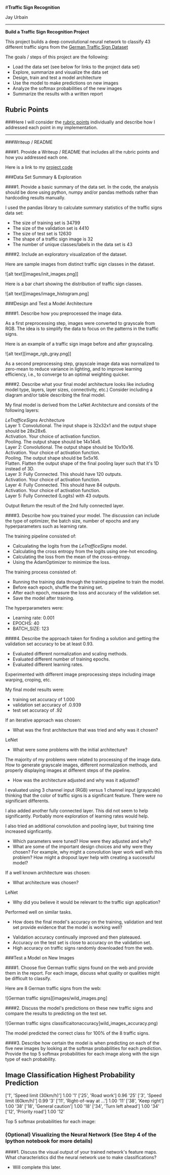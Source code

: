 #**Traffic Sign Recognition** 

Jay Urbain

---

**Build a Traffic Sign Recognition Project**

This project builds a deep convolutional neural network to classify 43 different traffic signs from the [German Traffic Sign Dataset](http://benchmark.ini.rub.de/?section=gtsrb&subsection=dataset)

The goals / steps of this project are the following:
* Load the data set (see below for links to the project data set)
* Explore, summarize and visualize the data set
* Design, train and test a model architecture
* Use the model to make predictions on new images
* Analyze the softmax probabilities of the new images
* Summarize the results with a written report

[//]: # (Image References)

[image1]: ./examples/visualization.jpg "Visualization"
[image2]: ./examples/grayscale.jpg "Grayscaling"
[image3]: ./examples/random_noise.jpg "Random Noise"
[image4]: ./examples/placeholder.png "Traffic Sign 1"
[image5]: ./examples/placeholder.png "Traffic Sign 2"
[image6]: ./examples/placeholder.png "Traffic Sign 3"
[image7]: ./examples/placeholder.png "Traffic Sign 4"
[image8]: ./examples/placeholder.png "Traffic Sign 5"

## Rubric Points
###Here I will consider the [rubric points](https://review.udacity.com/#!/rubrics/481/view) individually and describe how I addressed each point in my implementation.  

---
###Writeup / README

####1. Provide a Writeup / README that includes all the rubric points and how you addressed each one. 

Here is a link to my [project code](https://github.com/jayurbain/self-driving-car/blob/master/CarND-Traffic-Sign-Classifier-Project/Traffic_Sign_Classifier.ipynb)

###Data Set Summary & Exploration

####1. Provide a basic summary of the data set. In the code, the analysis should be done using python, numpy and/or pandas methods rather than hardcoding results manually.

I used the pandas library to calculate summary statistics of the traffic signs data set:

* The size of training set is 34799
* The size of the validation set is 4410
* The size of test set is 12630
* The shape of a traffic sign image is 32
* The number of unique classes/labels in the data set is 43

####2. Include an exploratory visualization of the dataset.

Here are sample images from distinct traffic sign classes in the dataset.

![alt text][images/init_images.png]]

Here is a bar chart showing the distribution of traffic sign classes.

![alt text][images/image_histogram.png]

###Design and Test a Model Architecture

####1. Describe how you preprocessed the image data. 

As a first preprocessing step, images were converted to grayscale from RGB. The idea is to simplify the data to focus on the patterns in the traffic signs.

Here is an example of a traffic sign image before and after grayscaling.

![alt text][image_rgb_gray.png]]

As a second preprocessing step, grayscale image data was normalized to zero-mean to reduce variance in lighting, and to improve learning efficiency, i.e., to converge to an optimal weighting quicker.

####2. Describe what your final model architecture looks like including model type, layers, layer sizes, connectivity, etc.) Consider including a diagram and/or table describing the final model.

My final model is derived from the LeNet Architecture and consists of the following layers:

*LeTrafficeSigns* Architecture  
Layer 1: Convolutional. The input shape is 32x32x1 and the output shape should be 28x28x6.  
Activation. Your choice of activation function.  
Pooling. The output shape should be 14x14x6.  
Layer 2: Convolutional. The output shape should be 10x10x16.  
Activation. Your choice of activation function.  
Pooling. The output shape should be 5x5x16.  
Flatten. Flatten the output shape of the final pooling layer such that it's 1D instead of 3D.   
Layer 3: Fully Connected. This should have 120 outputs.  
Activation. Your choice of activation function.  
Layer 4: Fully Connected. This should have 84 outputs.  
Activation. Your choice of activation function.  
Layer 5: Fully Connected (Logits) with 43 outputs.  

Output 
Return the result of the 2nd fully connected layer.  


####3. Describe how you trained your model. The discussion can include the type of optimizer, the batch size, number of epochs and any hyperparameters such as learning rate.

The training pipeline consisted of:
- Calcualating the logits from the *LeTrafficeSigns* model.  
- Calculating the cross entropy from the logits using one-hot encoding.  
- Calculating the loss from the mean of the cross-entropy.   
- Using the AdamOptimizer to minimize the loss.

The training process consisted of:  
- Running the training data through the training pipeline to train the model.  
- Before each epoch, shuffle the training set.  
- After each epoch, measure the loss and accuracy of the validation set.  
- Save the model after training.

The hyperparameters were:  
- Learning rate: 0.001  
- EPOCHS: 40
- BATCH_SIZE: 123

####4. Describe the approach taken for finding a solution and getting the validation set accuracy to be at least 0.93. 

- Evaluated different normalization and scaling methods.
- Evaluated different number of training epochs.
- Evaluated different learning rates.

Experimented with different image preprocessing steps including image warping, croping, etc.

My final model results were:
* training set accuracy of 1.000
* validation set accuracy of .0.939 
* test set accuracy of .92

If an iterative approach was chosen:
* What was the first architecture that was tried and why was it chosen?

LeNet

* What were some problems with the initial architecture?

The majority of my problems were related to processing of the image data. How to generate grayscale images, different normalization methods, and properly displaying images at different steps of the pipeline.

* How was the architecture adjusted and why was it adjusted? 

I evaluated using 3 channel input (RGB) versus 1 channel input (grayscale) thinking that the color of traffic signs is a significant feature. There were no significant differents.

I also added another fully connected layer. This did not seem to help significantly. Porbably more exploration of learning rates would help.

I also tried an additional convolution and pooling layer, but training time increased signficantly.

* Which parameters were tuned? How were they adjusted and why?
* What are some of the important design choices and why were they chosen? For example, why might a convolution layer work well with this problem? How might a dropout layer help with creating a successful model?

If a well known architecture was chosen:  
* What architecture was chosen?  

LeNet  

* Why did you believe it would be relevant to the traffic sign application?  

Performed well on similar tasks.

* How does the final model's accuracy on the training, validation and test set provide evidence that the model is working well?
 
- Validation accuracy continually improved and then plateaued.
- Accuracy on the test set is close to accuracy on the validation set.
- High accuracy on traffic signs randomly downloaded from the web.

###Test a Model on New Images

####1. Choose five German traffic signs found on the web and provide them in the report. For each image, discuss what quality or qualities might be difficult to classify.

Here are 8 German traffic signs from the web:

![German traffic signs][images/wild_images.png] 

####2. Discuss the model's predictions on these new traffic signs and compare the results to predicting on the test set. 

![German traffic signs classificaitonaccuracy]wild_images_accuracy.png)

The model predicted the correct class for 100% of the 8 traffic signs.

####3. Describe how certain the model is when predicting on each of the five new images by looking at the softmax probabilities for each prediction. Provide the top 5 softmax probabilities for each image along with the sign type of each probability. 

Image Classification          Highest Probability  Prediction
-----------------------------------------------------------
['1', 'Speed limit (30km/h)'] 1.00                 '1'
['25', 'Road work']           0.96                 '25'
['3', 'Speed limit (60km/h)'] 0.99                 '3'
['11', 'Right-of-way at ...'] 1.00                 '11'
['38', 'Keep right']          1.00                 '38'
['18', 'General caution']     1.00                 '18'
['34', 'Turn left ahead']     1.00                 '34'
['12', 'Priority road']       1.00                 '12'

Top 5 softmax probabilities for each image:  
[](top5-softmax.png)

### (Optional) Visualizing the Neural Network (See Step 4 of the Ipython notebook for more details)
####1. Discuss the visual output of your trained network's feature maps. What characteristics did the neural network use to make classifications?

- Will complete this later.  


